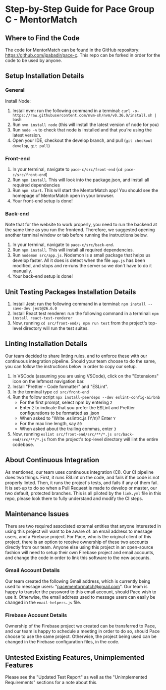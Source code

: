 # Step-by-Step Guide for Pace Group C - MentorMatch

## Where to Find the Code

The code for MentorMatch can be found in the GitHub repository: <https://github.com/jpabadir/pace-c>. This repo can be forked in order for the code to be used by anyone. 

## Setup Installation Details

### General

Install Node:

1. Install nvm: run the following command in a terminal: `curl -o- https://raw.githubusercontent.com/nvm-sh/nvm/v0.36.0/install.sh | bash`
2. Run `nvm install node` (this will install the latest version of node for you)
3. Run `node -v` to check that node is installed and that you're using the latest version.
4. Open your IDE, checkout the develop branch, and pull (`git checkout develop`, `git pull`)

### Front-end

1. In your terminal, navigate to `pace-c/src/front-end` (`cd pace-c/src/front-end`)
2. Run `npm install`. This will look into the package.json, and install all required dependencies
3. Run `npm start`. This will start the MentorMatch app! You should see the homepage of MentorMatch open in your browser.
4. Your front-end setup is done!

### Back-end

Note that for the website to work properly, you need to run the backend at the same time as you run the frontend. Therefore, we suggested opening another terminal window or tab before running the instructions below.

1. In your terminal, navigate to `pace-c/src/back-end`.
2. Run `npm install`. This will install all required dependencies.
3. Run `nodemon src/app.js`. Nodemon is a small package that helps us develop faster. All it does is detect when the file `app.js` has been modified, and stops and re-runs the server so we don't have to do it manually.
4. Your back-end setup is done!

## Unit Testing Packages Installation Details

1. Install Jest: run the following command in a terminal:
   `npm install --save-dev jest@26.6.0`
2. Install React test renderer: run the following command in a terminal:
   `npm install react-test-renderer`
3. Now, running `cd src/front-end/; npm run test` from the project's top-level directory will run the test suites.

## Linting Installation Details

Our team decided to share linting rules, and to enforce these with our continuous integration pipeline. Should your team choose to do the same, you can follow the instructions below in order to copy our setup.

1. In VSCode (assuming you are using VSCode), click on the "Extensions" icon on the leftmost navigation bar.
2. Install "Prettier - Code formatter" and "ESLint".
3. In the terminal type `cd src/front-end`
4. Run the follow script `npx install-peerdeps --dev eslint-config-airbnb`
   - For the first prompt, select npm by entering `2`
   - Enter `2` to indicate that you prefer the ESLint and Prettier configurations to be formatted as .json
   - When asked to "Write .eslintrc.js (Y/n)? Enter `Y`
   - For the max line length, say `80`
   - When asked about the trailing commas, enter `3`
5. Now, running `eslint src/front-end/src/**/*.js src/back-end/src/**/*.js` from the project's top-level directory will lint the entire codebase.

## About Continuous Integration
As mentioned, our team uses continuous integration (CI). Our CI pipeline does two things. First, it runs ESLint on the code, and fails if the code is not properly linted. Then, it runs the project's tests, and fails if any of them fail. It is set-up to do so when a Pull Request is made to develop or master, our two default, protected branches. This is all piloted by the `link.yml` file in this repo, please look there to fully understand and modify the CI steps. 

## Maintenance Issues

There are two required associated external entities that anyone interested in using this project will want to be aware of: an email address to message users, and a Firebase project. For Pace, who is the original client of this project, there is an option to receive ownership of these two accounts directly from our team. Anyone else using this project in an open-source fashion will need to setup their own Firebase project and email accounts, and change the code in order to link this software to the new accounts.

### Gmail Account Details

Our team created the following Gmail address, which is currently being used to message users: "pacementormatch@gmail.com". Our team is happy to transfer the password to this email account, should Pace wish to use it. Otherwise, the email address used to message users can easily be changed in the `email-helpers.js` file.

### Firebase Account Details

Ownership of the Firebase project we created can be transferred to Pace, and our team is happy to schedule a meeting in order to do so, should Pace choose to use the same project. Otherwise, the project being used can be changed in the Firebase configuration files, in the code.

## Untested Existing Features, Unimplemented Features

Please see the "Updated Test Report" as well as the "Unimplemented Requirements" sections for a note about this.
